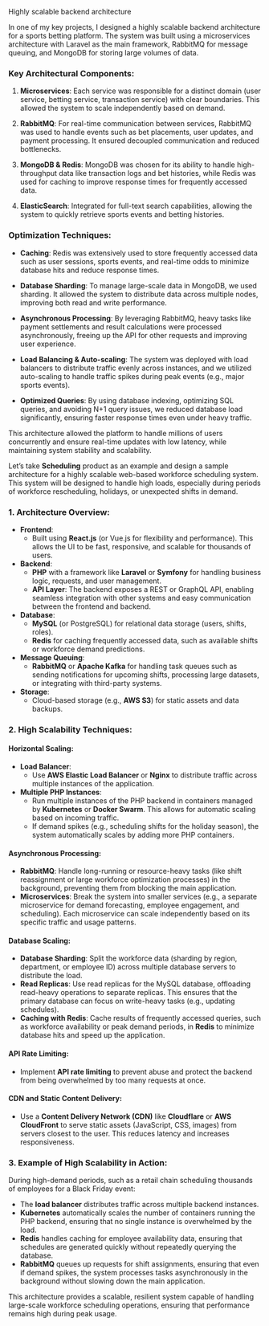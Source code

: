 Highly scalable backend architecture

In one of my key projects, I designed a highly scalable backend architecture for a sports betting platform. 
The system was built using a microservices architecture with Laravel as the main framework, RabbitMQ for message queuing, and MongoDB for storing large volumes of data.

### Key Architectural Components:
1. **Microservices**: Each service was responsible for a distinct domain (user service, betting service, transaction service) with clear boundaries. This allowed the system to scale independently based on demand.
   
2. **RabbitMQ**: For real-time communication between services, RabbitMQ was used to handle events such as bet placements, user updates, and payment processing. It ensured decoupled communication and reduced bottlenecks.

3. **MongoDB & Redis**: MongoDB was chosen for its ability to handle high-throughput data like transaction logs and bet histories, while Redis was used for caching to improve response times for frequently accessed data.

4. **ElasticSearch**: Integrated for full-text search capabilities, allowing the system to quickly retrieve sports events and betting histories.

### Optimization Techniques:
- **Caching**: Redis was extensively used to store frequently accessed data such as user sessions, sports events, and real-time odds to minimize database hits and reduce response times.
  
- **Database Sharding**: To manage large-scale data in MongoDB, we used sharding. It allowed the system to distribute data across multiple nodes, improving both read and write performance.
  
- **Asynchronous Processing**: By leveraging RabbitMQ, heavy tasks like payment settlements and result calculations were processed asynchronously, freeing up the API for other requests and improving user experience.
  
- **Load Balancing & Auto-scaling**: The system was deployed with load balancers to distribute traffic evenly across instances, and we utilized auto-scaling to handle traffic spikes during peak events (e.g., major sports events).
  
- **Optimized Queries**: By using database indexing, optimizing SQL queries, and avoiding N+1 query issues, we reduced database load significantly, ensuring faster response times even under heavy traffic.

This architecture allowed the platform to handle millions of users concurrently and ensure real-time updates with low latency, while maintaining system stability and scalability.
















Let’s take **Scheduling** product as an example and design a sample architecture for a highly scalable web-based workforce scheduling system. 
This system will be designed to handle high loads, especially during periods of workforce rescheduling, holidays, or unexpected shifts in demand.

### 1. **Architecture Overview**:
   - **Frontend**: 
     - Built using **React.js** (or Vue.js for flexibility and performance). This allows the UI to be fast, responsive, and scalable for thousands of users.
   - **Backend**: 
     - **PHP** with a framework like **Laravel** or **Symfony** for handling business logic, requests, and user management.
     - **API Layer**: The backend exposes a REST or GraphQL API, enabling seamless integration with other systems and easy communication between the frontend and backend.
   - **Database**:
     - **MySQL** (or PostgreSQL) for relational data storage (users, shifts, roles).
     - **Redis** for caching frequently accessed data, such as available shifts or workforce demand predictions.
   - **Message Queuing**: 
     - **RabbitMQ** or **Apache Kafka** for handling task queues such as sending notifications for upcoming shifts, processing large datasets, or integrating with third-party systems.
   - **Storage**:
     - Cloud-based storage (e.g., **AWS S3**) for static assets and data backups.

### 2. **High Scalability Techniques**:
   
   #### Horizontal Scaling:
   - **Load Balancer**: 
     - Use **AWS Elastic Load Balancer** or **Nginx** to distribute traffic across multiple instances of the application.
   - **Multiple PHP Instances**:
     - Run multiple instances of the PHP backend in containers managed by **Kubernetes** or **Docker Swarm**. This allows for automatic scaling based on incoming traffic.
     - If demand spikes (e.g., scheduling shifts for the holiday season), the system automatically scales by adding more PHP containers.

   #### Asynchronous Processing:
   - **RabbitMQ**: Handle long-running or resource-heavy tasks (like shift reassignment or large workforce optimization processes) in the background, preventing them from blocking the main application.
   - **Microservices**: Break the system into smaller services (e.g., a separate microservice for demand forecasting, employee engagement, and scheduling). Each microservice can scale independently based on its specific traffic and usage patterns.

   #### Database Scaling:
   - **Database Sharding**: Split the workforce data (sharding by region, department, or employee ID) across multiple database servers to distribute the load.
   - **Read Replicas**: Use read replicas for the MySQL database, offloading read-heavy operations to separate replicas. This ensures that the primary database can focus on write-heavy tasks (e.g., updating schedules).
   - **Caching with Redis**: Cache results of frequently accessed queries, such as workforce availability or peak demand periods, in **Redis** to minimize database hits and speed up the application.

   #### API Rate Limiting:
   - Implement **API rate limiting** to prevent abuse and protect the backend from being overwhelmed by too many requests at once.

   #### CDN and Static Content Delivery:
   - Use a **Content Delivery Network (CDN)** like **Cloudflare** or **AWS CloudFront** to serve static assets (JavaScript, CSS, images) from servers closest to the user. This reduces latency and increases responsiveness.

### 3. **Example of High Scalability in Action**:
During high-demand periods, such as a retail chain scheduling thousands of employees for a Black Friday event:
   - The **load balancer** distributes traffic across multiple backend instances.
   - **Kubernetes** automatically scales the number of containers running the PHP backend, ensuring that no single instance is overwhelmed by the load.
   - **Redis** handles caching for employee availability data, ensuring that schedules are generated quickly without repeatedly querying the database.
   - **RabbitMQ** queues up requests for shift assignments, ensuring that even if demand spikes, the system processes tasks asynchronously in the background without slowing down the main application.

This architecture provides a scalable, resilient system capable of handling large-scale workforce scheduling operations, ensuring that performance remains high during peak usage.

